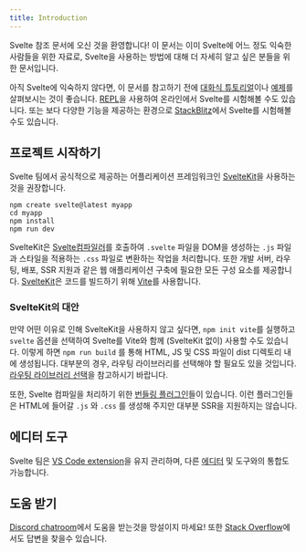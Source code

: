 ```yaml
---
title: Introduction
---
```


Svelte 참조 문서에 오신 것을 환영합니다! 이 문서는 이미 Svelte에 어느 정도 익숙한 사람들을 위한 자료로, Svelte을 사용하는 방법에 대해 더 자세히 알고 싶은 분들을 위한 문서입니다.

아직 Svelte에 익숙하지 않다면, 이 문서를 참고하기 전에 [대화식 튜토리얼](https://learn.svelte.dev)이나 [예제](/examples)를 살펴보시는 것이 좋습니다. [REPL](/repl)을 사용하여 온라인에서 Svelte를 시험해볼 수도 있습니다. 또는 보다 다양한 기능을 제공하는 환경으로 [StackBlitz](https://sveltekit.new)에서 Svelte를 시험해볼 수도 있습니다.

## 프로젝트 시작하기

Svelte 팀에서 공식적으로 제공하는 어플리케이션 프레임워크인 [SvelteKit](https://kit.svelte.dev/)을 사용하는 것을 권장합니다.

```
npm create svelte@latest myapp
cd myapp
npm install
npm run dev
```

SvelteKit은 [Svelte컴파일러](https://www.npmjs.com/package/svelte)를 호출하여 `.svelte` 파일을 DOM을 생성하는 `.js` 파일과 스타일을 적용하는 `.css` 파일로 변환하는 작업을 처리합니다. 또한 개발 서버, 라우팅, 배포, SSR 지원과 같은 웹 애플리케이션 구축에 필요한 모든 구성 요소를 제공합니다. [SvelteKit](https://kit.svelte.dev/)은 코드를 빌드하기 위해 [Vite](https://vitejs.dev/)를 사용합니다.

### SvelteKit의 대안

만약 어떤 이유로 인해 SvelteKit을 사용하지 않고 싶다면, `npm init vite`를 실행하고 `svelte` 옵션을 선택하여 Svelte를 Vite와 함께 (SvelteKit 없이) 사용할 수도 있습니다. 이렇게 하면 `npm run build` 를 통해 HTML, JS 및 CSS 파일이 dist 디렉토리 내에 생성됩니다. 대부분의 경우, 라우팅 라이브러리를 선택해야 할 필요도 있을 것입니다. [라우팅 라이브러리 선택](/faq#is-there-a-router)을 참고하시기 바랍니다.

또한, Svelte 컴파일을 처리하기 위한 [번들링 플러그인](https://sveltesociety.dev/tools#bundling)들이 있습니다. 이런 플러그인들은 HTML에 들어갈 `.js` 와 `.css` 를 생성해 주지만 대부분 SSR을 지원하지는 않습니다.

## 에디터 도구

Svelte 팀은 [VS Code extension](https://marketplace.visualstudio.com/items?itemName=svelte.svelte-vscode)을 유지 관리하며, 다른 [에디터](https://sveltesociety.dev/tools#editor-support) 및 도구와의 통합도 가능합니다.

## 도움 받기

[Discord chatroom](https://svelte.dev/chat)에서 도움을 받는것을 망설이지 마세요! 또한 [Stack Overflow](https://stackoverflow.com/questions/tagged/svelte)에서도 답변을 찾을수 있습니다.
